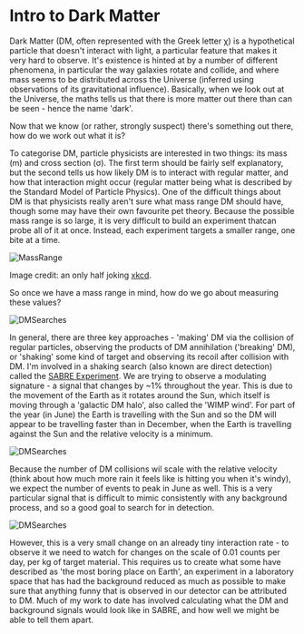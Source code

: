 # Intro to Dark Matter

Dark Matter (DM, often represented with the Greek letter &#967;) is a hypothetical particle that doesn't interact with light, a particular feature that makes it very hard to observe. It's existence is hinted at by a number of different phenomena, in particular the way galaxies rotate and collide, and where mass seems to be distributed across the Universe (inferred using observations of its gravitational influence). Basically, when we look out at the Universe, the maths tells us that there is more matter out there than can be seen - hence the name 'dark'.

Now that we know (or rather, strongly suspect) there's something out there, how do we work out what it is?

To categorise DM, particle physicists are interested in two things: its mass (m) and cross section (&#963;). The first term should be fairly self explanatory, but the second tells us how likely DM is to interact with regular matter, and how that interaction might occur (regular matter being what is described by the Standard Model of Particle Physics). One of the difficult things about DM is that physicists really aren't sure what mass range DM should have, though some may have their own favourite pet theory. Because the possible mass range is so large, it is very difficult to build an experiment thatcan probe all of it at once. Instead, each experiment targets a smaller range, one bite at a time.

![MassRange](https://mjzurowski.github.io/images/dark_matter_candidates.png)

Image credit: an only half joking [xkcd](https://xkcd.wtf/2035/).

So once we have a mass range in mind, how do we go about measuring these values? 

![DMSearches](https://mjzurowski.github.io/images/dm_searches.png)

In general, there are three key approaches - 'making' DM via the collision of regular particles, observing the products of DM annihilation ('breaking' DM), or 'shaking' some kind of target and observing its recoil after collision with DM. I'm involved in a shaking search (also known are direct detection) called the [SABRE Experiment](https://www.sabre-experiment.org.au/). We are trying to observe a modulating signature - a signal that changes by ~1% throughout the year. This is due to the movement of the Earth as it rotates around the Sun, which itself is moving through a 'galactic DM halo', also called the 'WIMP wind'. For part of the year (in June) the Earth is travelling with the Sun and so the DM will appear to be travelling faster than in December, when the Earth is travelling against the Sun and the relative velocity is a minimum.

![DMSearches](https://mjzurowski.github.io/images/wimp_wind.png)

Because the number of DM collisions wil scale with the relative velocity (think about how much more rain it feels like is hitting you when it's windy), we expect the number of events to peak in June as well. This is a very particular signal that is difficult to mimic consistently with any background process, and so a good goal to search for in detection. 

![DMSearches](https://mjzurowski.github.io/images/modulation.gif)

However, this is a very small change on an already tiny interaction rate - to observe it we need to watch for changes on the scale of 0.01 counts per day, per kg of target material. This requires us to create what some have described as 'the most boring place on Earth', an experiment in a laboratory space that has had the background reduced as much as possible to make sure that anything funny that is observed in our detector can be attributed to DM. Much of my work to date has involved calculating what the DM and background signals would look like in SABRE, and how well we might be able to tell them apart. 